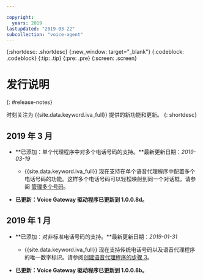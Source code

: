 ```yaml
---

copyright:
  years: 2019
lastupdated: "2019-03-22"
subcollection: "voice-agent"
---
```


{:shortdesc: .shortdesc}
{:new_window: target="_blank"}
{:codeblock: .codeblock}
{:tip: .tip}
{:pre: .pre}
{:screen: .screen}

# 发行说明
{: #release-notes}


时刻关注为 {{site.data.keyword.iva_full}} 提供的新功能和更新。
{: shortdesc}

## 2019 年 3 月

- **已添加：单个代理程序中对多个电话号码的支持。**最新更新日期：_2019-03-19_

  - {{site.data.keyword.iva_full}} 现在支持在单个语音代理程序中配置多个电话号码的功能。这样多个电话号码可以轻松映射到同一个对话框。请参阅
[管理多个号码](/docs/services/voice-agent?topic=voice-agent-multi_num#multi_num)。

- **已更新：Voice Gateway 驱动程序已更新到 1.0.0.8d。**

## 2019 年 1 月

- **已添加：对非标准电话号码的支持。**最新更新日期：_2019-01-31_

  - {{site.data.keyword.iva_full}} 现在支持传统电话号码以及语音代理程序的唯一数字标识。请参阅[创建语音代理程序的步骤 3](/docs/services/voice-agent?topic=voice-agent-config_instance#create_instance)。

- **已更新：Voice Gateway 驱动程序已更新到 1.0.0.8b。**
